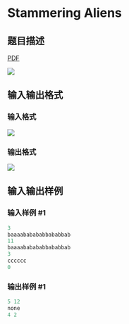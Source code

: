 # Stammering Aliens

## 题目描述

[problemUrl]: https://uva.onlinejudge.org/index.php?option=com_onlinejudge&Itemid=8&category=244&page=show_problem&problem=3358

[PDF](https://uva.onlinejudge.org/external/122/p12206.pdf)

![](https://cdn.luogu.com.cn/upload/vjudge_pic/UVA12206/d7636e2d3b30479b31d1de0e166965d9551e1b11.png)

## 输入输出格式

### 输入格式

![](https://cdn.luogu.com.cn/upload/vjudge_pic/UVA12206/d037890b24fb4fb8c5412521be6c361e9dee74c9.png)

### 输出格式

![](https://cdn.luogu.com.cn/upload/vjudge_pic/UVA12206/dcf942c60f682692c9f25f8716b2b372f5c0c333.png)

## 输入输出样例

### 输入样例 #1

```cpp
3
baaaababababbababbab
11
baaaababababbababbab
3
cccccc
0
```


### 输出样例 #1

```cpp
5 12
none
4 2
```


